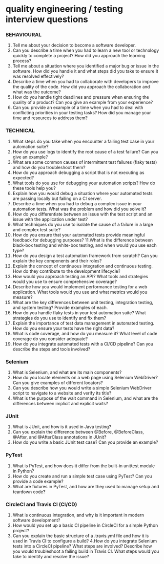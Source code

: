 quality engineering / testing interview questions
==================================

### BEHAVIOURAL


1. Tell me about your decision to become a software developer.
2. Can you describe a time when you had to learn a new tool or technology quickly to complete a project? How did you approach the learning process?
3. Tell me about a situation where you identified a major bug or issue in the software. How did you handle it and what steps did you take to ensure it was resolved effectively?
4. Describe a time when you had to collaborate with developers to improve the quality of the code. How did you approach the collaboration and what was the outcome?
5. How do you handle tight deadlines and pressure when ensuring the quality of a product? Can you give an example from your experience?
6. Can you provide an example of a time when you had to deal with conflicting priorities in your testing tasks? How did you manage your time and resources to address them?

### TECHNICAL

1. What steps do you take when you encounter a failing test case in your automation suite?
2. How do you use logs to identify the root cause of a test failure? Can you give an example?
3. What are some common causes of intermittent test failures (flaky tests) and how do you troubleshoot them?
4. How do you approach debugging a script that is not executing as expected?
5. What tools do you use for debugging your automation scripts? How do these tools help you?
6. Explain how you would debug a situation where your automated tests are passing locally but failing on a CI server.
7. Describe a time when you had to debug a complex issue in your automation tests. What was the problem and how did you solve it?
8. How do you differentiate between an issue with the test script and an issue with the application under test?
9. What techniques do you use to isolate the cause of a failure in a large and complex test suite?
10. How do you ensure that your automated tests provide meaningful feedback for debugging purposes?
11.What is the difference between black-box testing and white-box testing, and when would you use each type?
12. How do you design a test automation framework from scratch? Can you explain the key components and their roles?
13. Explain the concept of continuous integration and continuous testing. How do they contribute to the development lifecycle?
14. How would you approach testing an API? What tools and strategies would you use to ensure comprehensive coverage?
15. Describe how you would implement performance testing for a web application. What tools would you use and what metrics would you measure?
16. What are the key differences between unit testing, integration testing, and system testing? Provide examples of each.
17. How do you handle flaky tests in your test automation suite? What strategies do you use to identify and fix them?
18. Explain the importance of test data management in automated testing. How do you ensure your tests have the right data?
19. What is code coverage, and how do you measure it? What level of code coverage do you consider adequate?
20. How do you integrate automated tests with a CI/CD pipeline? Can you describe the steps and tools involved?

### Selenium
1. What is Selenium, and what are its main components?
2. How do you locate elements on a web page using Selenium WebDriver? Can you give examples of different locators?
3. Can you describe how you would write a simple Selenium WebDriver script to navigate to a website and verify its title?
4. What is the purpose of the wait command in Selenium, and what are the differences between implicit and explicit waits?

### JUnit
1. What is JUnit, and how is it used in Java testing?
2. Can you explain the difference between @Before, @BeforeClass, @After, and @AfterClass annotations in JUnit?
3. How do you write a basic JUnit test case? Can you provide an example?

### PyTest
1. What is PyTest, and how does it differ from the built-in unittest module in Python?
2. How do you create and run a simple test case using PyTest? Can you provide a code example?
3. What are fixtures in PyTest, and how are they used to manage setup and teardown code?

### CircleCI and Travis CI (CI/CD)
1. What is continuous integration, and why is it important in modern software development?
2. How would you set up a basic CI pipeline in CircleCI for a simple Python project?
3. Can you explain the basic structure of a .travis.yml file and how it is used in Travis CI to configure a build?
4.How do you integrate Selenium tests into a CircleCI pipeline? What steps are involved?
Describe how you would troubleshoot a failing build in Travis CI. What steps would you take to identify and resolve the issue?
